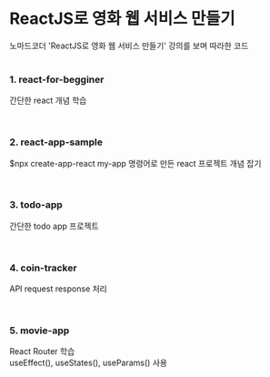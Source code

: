 # ReactJS로 영화 웹 서비스 만들기

노마드코더 'ReactJS로 영화 웹 서비스 만들기' 강의를 보며 따라한 코드
<br><br>


### 1. react-for-begginer
간단한 react 개념 학습

<br>

### 2. react-app-sample
$npx create-app-react my-app 명령어로 만든 react 프로젝트 개념 잡기

<br>

### 3. todo-app
간단한 todo app 프로젝트

<br>

### 4. coin-tracker
API request response 처리

<br>

### 5. movie-app
React Router 학습  
useEffect(), useStates(), useParams() 사용
